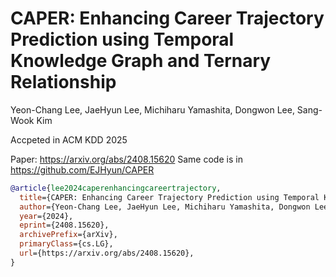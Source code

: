 # CAPER: Enhancing Career Trajectory Prediction using Temporal Knowledge Graph and Ternary Relationship

Yeon-Chang Lee, JaeHyun Lee, Michiharu Yamashita, Dongwon Lee, Sang-Wook Kim

Accpeted in ACM KDD 2025

Paper: https://arxiv.org/abs/2408.15620
Same code is in https://github.com/EJHyun/CAPER

```bibtex
@article{lee2024caperenhancingcareertrajectory,
  title={CAPER: Enhancing Career Trajectory Prediction using Temporal Knowledge Graph and Ternary Relationship},
  author={Yeon-Chang Lee, JaeHyun Lee, Michiharu Yamashita, Dongwon Lee and Sang-Wook Kim},
  year={2024},
  eprint={2408.15620},
  archivePrefix={arXiv},
  primaryClass={cs.LG},
  url={https://arxiv.org/abs/2408.15620}, 
}

